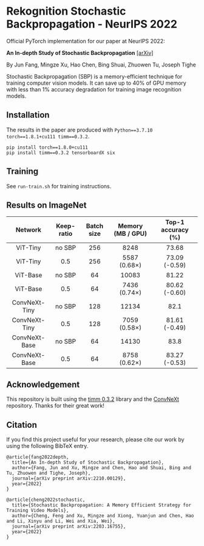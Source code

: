 # Rekognition Stochastic Backpropagation - NeurIPS 2022

Official PyTorch implementation for our paper at NeurIPS 2022:

**An In-depth Study of Stochastic Backpropagation** [[arXiv]](https://arxiv.org/abs/2210.00129)

By Jun Fang, Mingze Xu, Hao Chen, Bing Shuai, Zhuowen Tu, Joseph Tighe

Stochastic Backpropagation (SBP) is a memory-efficient technique for training computer vision models. 
It can save up to 40% of GPU memory with less than 1% accuracy degradation for training image recognition models.


## Installation

The results in the paper are produced with `Python==3.7.10 torch==1.8.1+cu111 timm==0.3.2`.

```
pip install torch==1.8.0+cu111 
pip install timm==0.3.2 tensorboardX six
```

## Training
See `run-train.sh` for training instructions.

## Results on ImageNet

|    Network    | Keep-ratio | Batch size | Memory (MB / GPU) | Top-1 accuracy (%) |
|:-------------:|:----------:|:----------:|:-----------------:|:------------------:|
|    ViT-Tiny   |   no SBP   |     256    |        8248       |        73.68       |
|    ViT-Tiny   |     0.5    |     256    |    5587 (0.68×)   |    73.09 (-0.59)   |
|    ViT-Base   |   no SBP   |     64     |       10083       |        81.22       |
|    ViT-Base   |     0.5    |     64     |    7436 (0.74×)   |    80.62 (-0.60)   |
| ConvNeXt-Tiny |   no SBP   |     128    |       12134       |        82.1        |
| ConvNeXt-Tiny |     0.5    |     128    |    7059 (0.58×)   |    81.61 (-0.49)   |
| ConvNeXt-Base |   no SBP   |     64     |       14130       |        83.8        |
| ConvNeXt-Base |     0.5    |     64     |    8758 (0.62×)   |    83.27 (-0.53)   |



## Acknowledgement
This repository is built using the [timm 0.3.2](https://github.com/rwightman/pytorch-image-models) library and the [ConvNeXt](https://github.com/facebookresearch/ConvNeXt) repository. Thanks for their great work!


## Citation

If you find this project useful for your research, please cite our work by using the following BibTeX entry.

    @article{fang2022depth,
      title={An In-depth Study of Stochastic Backpropagation},
      author={Fang, Jun and Xu, Mingze and Chen, Hao and Shuai, Bing and Tu, Zhuowen and Tighe, Joseph},
      journal={arXiv preprint arXiv:2210.00129},
      year={2022}
    }
    
    @article{cheng2022stochastic,
      title={Stochastic Backpropagation: A Memory Efficient Strategy for Training Video Models},
      author={Cheng, Feng and Xu, Mingze and Xiong, Yuanjun and Chen, Hao and Li, Xinyu and Li, Wei and Xia, Wei},
      journal={arXiv preprint arXiv:2203.16755},
      year={2022}
    }